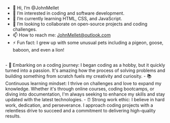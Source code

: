 - 👋 Hi, I’m @JohnMellet
- 👀 I’m interested in coding and software development.
- 🌱 I’m currently learning HTML, CSS, and JavaScript.
- 💞️ I’m looking to collaborate on open-source projects and coding challenges.
- 📫 How to reach me: JohnMellet@outlook.com
- ⚡ Fun fact: I grew up with some unusual pets including a pigeon, goose, baboon, and even a lion!
<br />
- 🚀 Embarking on a coding journey: I began coding as a hobby, but it quickly turned into a passion. It's amazing how the process of solving problems and building something from scratch fuels my creativity and curiosity.
- 📚 Continuous learning mindset: I thrive on challenges and love to expand my knowledge. Whether it's through online courses, coding bootcamps, or diving into documentation, I'm always seeking to enhance my skills and stay updated with the latest technologies.
- ⏰ Strong work ethic: I believe in hard work, dedication, and perseverance. I approach coding projects with a relentless drive to succeed and a commitment to delivering high-quality results.

<!---
JohnMellet/JohnMellet is a ✨ special ✨ repository because its `README.md` (this file) appears on your GitHub profile.
You can click the Preview link to take a look at your changes.
--->
